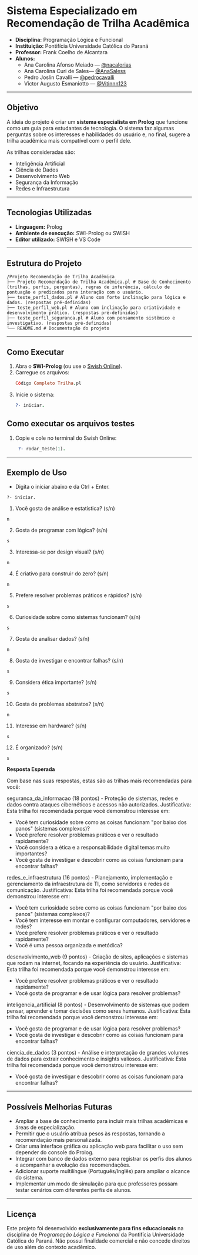 # Sistema Especializado em Recomendação de Trilha Acadêmica

- **Disciplina:** Programação Lógica e Funcional
- **Instituição:** Pontifícia Universidade Católica do Paraná    
- **Professor:** Frank Coelho de Alcantara  
- **Alunos:**  
  - Ana Carolina Afonso Meiado — [@nacalorias](https://github.com/nacalorias)  
  - Ana Carolina Curi de Sales— [@AnaSaless](https://github.com/AnaSaless)  
  - Pedro Joslin Cavalli — [@pedrocavalli](https://github.com/pedrocavalli)  
  - Victor Augusto Esmaniotto — [@Vitinnn123](https://github.com/Vitinnn123)  

---

## Objetivo
A ideia do projeto é criar um **sistema especialista em Prolog** que funcione como um guia para estudantes de tecnologia. O sistema faz algumas perguntas sobre os interesses e habilidades do usuário e, no final, sugere a trilha acadêmica mais compatível com o perfil dele.  

As trilhas consideradas são:  
- Inteligência Artificial  
- Ciência de Dados  
- Desenvolvimento Web  
- Segurança da Informação  
- Redes e Infraestrutura  

---

## Tecnologias Utilizadas
- **Linguagem:** Prolog
- **Ambiente de execução:** SWI-Prolog ou SWISH
- **Editor utilizado:** SWISH e VS Code

---

## Estrutura do Projeto

```
/Projeto Recomendação de Trilha Acadêmica
├── Projeto Recomendação de Trilha Acadêmica.pl # Base de Conhecimento (trilhas, perfis, perguntas), regras de inferência, cálculo de pontuação e predicados para interação com o usuário.
├── teste_perfil_dados.pl # Aluno com forte inclinação para lógica e dados. (respostas pré-definidas)
├── teste_perfil_web.pl # Aluno com inclinação para criatividade e desenvolvimento prático. (respostas pré-definidas)
├── teste_perfil_seguranca.pl # Aluno com pensamento sistêmico e investigativo. (respostas pré-definidas)
└── README.md # Documentação do projeto
```

---

## Como Executar

1. Abra o **SWI-Prolog** (ou use o [Swish Online](https://swish.swi-prolog.org/)).  
2. Carregue os arquivos:
   ```prolog
   Código Completo Trilha.pl
   
3. Inicie o sistema:
   ```prolog
   ?- iniciar.

## Como executar os arquivos testes
1. Copie e cole no terminal do Swish Online:
    ```prolog
     ?- rodar_teste(1).

---

## Exemplo de Uso

- Digita o iniciar abaixo e da Ctrl + Enter.
```
?- iniciar.
```
1. Você gosta de análise e estatística? (s/n)
```
n
```
2. Gosta de programar com lógica? (s/n)
```
s
```
3. Interessa-se por design visual? (s/n)
```
n
```
4. É criativo para construir do zero? (s/n)
```
n
```
5. Prefere resolver problemas práticos e rápidos? (s/n)
```
s
```
6. Curiosidade sobre como sistemas funcionam? (s/n)
```
s
```
7. Gosta de analisar dados? (s/n)
```
n
```
8. Gosta de investigar e encontrar falhas? (s/n)
```
s
```
9. Considera ética importante? (s/n)
```
s
```
10. Gosta de problemas abstratos? (s/n)
```
n
```
11. Interesse em hardware? (s/n)
```
s
```
12. É organizado? (s/n)
```
s
```
**Resposta Esperada** 

Com base nas suas respostas, estas são as trilhas mais recomendadas para você:

seguranca_da_informacao (18 pontos) - Proteção de sistemas, redes e dados contra ataques cibernéticos e acessos não autorizados.
Justificativa: Esta trilha foi recomendada porque você demonstrou interesse em:
- Você tem curiosidade sobre como as coisas funcionam "por baixo dos panos" (sistemas complexos)?
- Você prefere resolver problemas práticos e ver o resultado rapidamente?
- Você considera a ética e a responsabilidade digital temas muito importantes?
- Você gosta de investigar e descobrir como as coisas funcionam para encontrar falhas?

redes_e_infraestrutura (16 pontos) - Planejamento, implementação e gerenciamento da infraestrutura de TI, como servidores e redes de comunicação.
Justificativa: Esta trilha foi recomendada porque você demonstrou interesse em:
- Você tem curiosidade sobre como as coisas funcionam "por baixo dos panos" (sistemas complexos)?
- Você tem interesse em montar e configurar computadores, servidores e redes?
- Você prefere resolver problemas práticos e ver o resultado rapidamente?
- Você é uma pessoa organizada e metódica?

desenvolvimento_web (9 pontos) - Criação de sites, aplicações e sistemas que rodam na internet, focando na experiência do usuário.
Justificativa: Esta trilha foi recomendada porque você demonstrou interesse em:
- Você prefere resolver problemas práticos e ver o resultado rapidamente?
- Você gosta de programar e de usar lógica para resolver problemas?

inteligencia_artificial (8 pontos) - Desenvolvimento de sistemas que podem pensar, aprender e tomar decisões como seres humanos.
Justificativa: Esta trilha foi recomendada porque você demonstrou interesse em:
- Você gosta de programar e de usar lógica para resolver problemas?
- Você gosta de investigar e descobrir como as coisas funcionam para encontrar falhas?

ciencia_de_dados (3 pontos) - Análise e interpretação de grandes volumes de dados para extrair conhecimento e insights valiosos.
Justificativa: Esta trilha foi recomendada porque você demonstrou interesse em:
- Você gosta de investigar e descobrir como as coisas funcionam para encontrar falhas?

---

## Possíveis Melhorias Futuras

* Ampliar a base de conhecimento para incluir mais trilhas acadêmicas e áreas de especialização.
* Permitir que o usuário atribua pesos às respostas, tornando a recomendação mais personalizada.
* Criar uma interface gráfica ou aplicação web para facilitar o uso sem depender do console do Prolog.
* Integrar com banco de dados externo para registrar os perfis dos alunos e acompanhar a evolução das recomendações.
* Adicionar suporte multilíngue (Português/Inglês) para ampliar o alcance do sistema.
* Implementar um modo de simulação para que professores possam testar cenários com diferentes perfis de alunos.

---

## Licença

Este projeto foi desenvolvido **exclusivamente para fins educacionais** na disciplina de *Programação Lógica e Funcional* da Pontifícia Universidade Católica do Paraná.
Não possui finalidade comercial e não concede direitos de uso além do contexto acadêmico.

